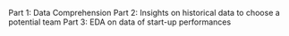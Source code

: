 Part 1: Data Comprehension
Part 2: Insights on historical data to choose a potential team
Part 3: EDA on data of start-up performances

